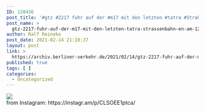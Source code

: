 ```yaml
---
ID: 128436
post_title: '#gtz #2217 fuhr auf der #m17 mit den letzten #tatra #Straßenbahn en am 12.02.2021'
post_name: >
  gtz-2217-fuhr-auf-der-m17-mit-den-letzten-tatra-strassenbahn-en-am-12-02-2021-2
author: Ralf Reineke
post_date: 2021-02-14 21:28:37
layout: post
link: >
  https://archiv.berliner-verkehr.de/2021/02/14/gtz-2217-fuhr-auf-der-m17-mit-den-letzten-tatra-strassenbahn-en-am-12-02-2021-2/
published: true
tags: [ ]
categories:
  - Uncategorized
---
```

<div><img src='https://scontent-iad3-1.cdninstagram.com/v/t51.29350-15/150450795_2960850657479394_372601507793736664_n.jpg?_nc_cat=101&ccb=3&_nc_sid=8ae9d6&_nc_ohc=4IDaDPWuaZUAX9JBIJ4&_nc_ht=scontent-iad3-1.cdninstagram.com&oh=053ba1b4e95498295a579ff533033aef&oe=604E4455' style='max-width:600px;' /><br/><div>from Instagram: https://instagr.am/p/CLSOEE1ptca/</div></div>